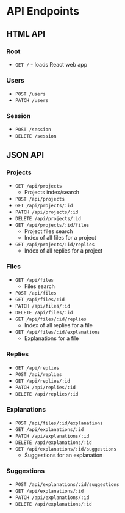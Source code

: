 # API Endpoints

## HTML API

### Root

- `GET /` - loads React web app

### Users

- `POST /users`
- `PATCH /users`

### Session

- `POST /session`
- `DELETE /session`

## JSON API

### Projects

- `GET /api/projects`
  - Projects index/search
- `POST /api/projects`
- `GET /api/projects/:id`
- `PATCH /api/projects/:id`
- `DELETE /api/projects/:id`
- `GET /api/projects/:id/files`
  - Project files search
  - Index of all files for a project
- `GET /api/projects/:id/replies`
  - Index of all replies for a project

### Files

- `GET /api/files`
  - Files search
- `POST /api/files`
- `GET /api/files/:id`
- `PATCH /api/files/:id`
- `DELETE /api/files/:id`
- `GET /api/files/:id/replies`
  - Index of all replies for a file
- `GET /api/files/:id/explanations`
  - Explanations for a file

### Replies

- `GET /api/replies`
- `POST /api/replies`
- `GET /api/replies/:id`
- `PATCH /api/replies/:id`
- `DELETE /api/replies/:id`

### Explanations

- `POST /api/files/:id/explanations`
- `GET /api/explanations/:id`
- `PATCH /api/explanations/:id`
- `DELETE /api/explanations/:id`
- `GET /api/explanations/:id/suggestions`
  - Suggestions for an explanation

### Suggestions

- `POST /api/explanations/:id/suggestions`
- `GET /api/explanations/:id`
- `PATCH /api/explanations/:id`
- `DELETE /api/explanations/:id`
